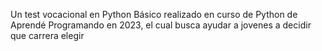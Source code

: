 Un test vocacional en Python Básico realizado en curso de Python de Aprendé Programando en 2023, el cual busca ayudar a jovenes a decidir que carrera elegir
